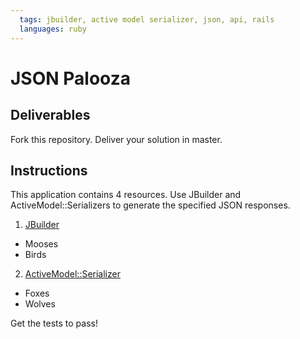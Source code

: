 ```yaml
---
  tags: jbuilder, active model serializer, json, api, rails
  languages: ruby
---
```


# JSON Palooza

## Deliverables

Fork this repository. Deliver your solution in master.

## Instructions

This application contains 4 resources. Use JBuilder and
ActiveModel::Serializers to generate the specified JSON responses.

1. [JBuilder](https://github.com/rails/jbuilder)
  - Mooses
  - Birds

2. [ActiveModel::Serializer](https://github.com/rails-api/active_model_serializers)
  - Foxes
  - Wolves

Get the tests to pass!

